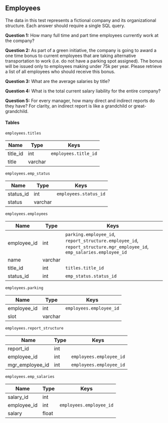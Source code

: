 ## Employees

The data in this test represents a fictional company and its organizational structure. Each answer should require a single SQL query.

__Question 1:__ How many full time and part time employees currently work at the company?

__Question 2:__ As part of a green initiative, the company is going to award a one time bonus to current employees that are taking alternative transportation to work (i.e. do not have a parking spot assigned).  The bonus will be issued only to employees making under 75k per year. Please retrieve a list of all employees who should receive this bonus.

__Question 3:__ What are the average salaries by title?

__Question 4:__ What is the total current salary liability for the entire company?

__Question 5:__ For every manager, how many direct and indirect reports do they have?  For clarity, an indirect report is like a grandchild or great-grandchild.


#### Tables

`employees.titles`

| Name | Type | Keys |
| -----|----- | -----|
|title_id| int|`employees.title_id`|
|title| varchar | ||


`employees.emp_status`

| Name | Type | Keys |
| -----|----- | -----|
|status_id| int |`employees.status_id`|
|status | varchar|||


`employees.employees`

| Name | Type | Keys |
| -----|----- | -----|
|employee_id |int |`parking.employee_id`, `report_structure.employee_id`, `report_structure.mgr_employee_id`, `emp_salaries.employee_id`|
|name | varchar||
|title_id| int|`titles.title_id`|
|status_id| int|`emp_status.status_id`||


`employees.parking`

| Name | Type | Keys |
| -----|----- | -----|
|employee_id | int |`employees.employee_id`|
|slot | varchar |||


`employees.report_structure`

| Name | Type | Keys |
| -----|----- | -----|
|report_id | int ||
|employee_id | int |`employees.employee_id`|
|mgr_employee_id | int |`employees.employee_id`||


`employees.emp_salaries`

| Name | Type | Keys |
| -----|----- | -----|
|salary_id| int||
|employee_id| int|`employees.employee_id`|
|salary| float|||
